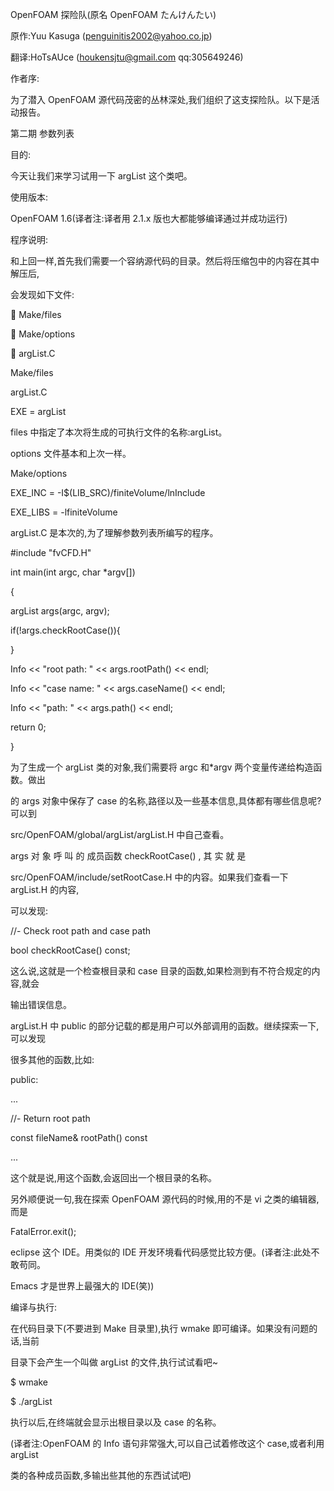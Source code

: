 OpenFOAM 探险队(原名 OpenFOAM たんけんたい)

原作:Yuu Kasuga (penguinitis2002@yahoo.co.jp)

翻译:HoTsAUce (houkensjtu@gmail.com qq:305649246)

作者序:

为了潜入 OpenFOAM 源代码茂密的丛林深处,我们组织了这支探险队。以下是活动报告。

第二期 参数列表

目的:

今天让我们来学习试用一下 argList 这个类吧。

使用版本:

OpenFOAM 1.6(译者注:译者用 2.1.x 版也大都能够编译通过并成功运行)

程序说明:

和上回一样,首先我们需要一个容纳源代码的目录。然后将压缩包中的内容在其中解压后,

会发现如下文件:

 Make/files

 Make/options

 argList.C

Make/files

argList.C

EXE = argList

files 中指定了本次将生成的可执行文件的名称:argList。

options 文件基本和上次一样。

Make/options

EXE_INC = -I$(LIB_SRC)/finiteVolume/lnInclude

EXE_LIBS = -lfiniteVolume

argList.C 是本次的,为了理解参数列表所编写的程序。

#include "fvCFD.H"

int main(int argc, char *argv[])

{

argList args(argc, argv);

if(!args.checkRootCase()){

}

Info << "root path: " << args.rootPath() << endl;

Info << "case name: " << args.caseName() << endl;

Info << "path: " << args.path() << endl;

return 0;

}

为了生成一个 argList 类的对象,我们需要将 argc 和*argv 两个变量传递给构造函数。做出

的 args 对象中保存了 case 的名称,路径以及一些基本信息,具体都有哪些信息呢?可以到

src/OpenFOAM/global/argList/argList.H 中自己查看。

args 对 象 呼 叫 的 成员函数 checkRootCase() , 其 实 就 是

src/OpenFOAM/include/setRootCase.H 中的内容。如果我们查看一下 argList.H 的内容,

可以发现:

//- Check root path and case path

bool checkRootCase() const;

这么说,这就是一个检查根目录和 case 目录的函数,如果检测到有不符合规定的内容,就会

输出错误信息。

argList.H 中 public 的部分记载的都是用户可以外部调用的函数。继续探索一下,可以发现

很多其他的函数,比如:

public:

...

//- Return root path

const fileName& rootPath() const

...

这个就是说,用这个函数,会返回出一个根目录的名称。

另外顺便说一句,我在探索 OpenFOAM 源代码的时候,用的不是 vi 之类的编辑器,而是

FatalError.exit();

eclipse 这个 IDE。用类似的 IDE 开发环境看代码感觉比较方便。(译者注:此处不敢苟同。

Emacs 才是世界上最强大的 IDE(笑))

编译与执行:

在代码目录下(不要进到 Make 目录里),执行 wmake 即可编译。如果没有问题的话,当前

目录下会产生一个叫做 argList 的文件,执行试试看吧~

$ wmake

$ ./argList

执行以后,在终端就会显示出根目录以及 case 的名称。

(译者注:OpenFOAM 的 Info 语句非常强大,可以自己试着修改这个 case,或者利用 argList

类的各种成员函数,多输出些其他的东西试试吧)
